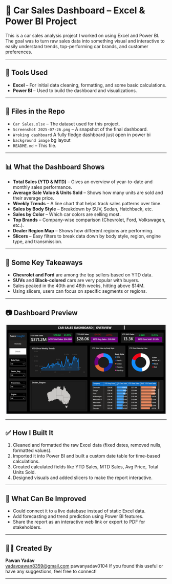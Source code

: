 # 🚗 Car Sales Dashboard – Excel & Power BI Project

This is a car sales analysis project I worked on using Excel and Power BI. The goal was to turn raw sales data into something visual and interactive to easily understand trends, top-performing car brands, and customer preferences.

---

## 🔧 Tools Used

- **Excel** – For initial data cleaning, formatting, and some basic calculations.
- **Power BI** – Used to build the dashboard and visualizations.

---

## 📂 Files in the Repo

- `Car Sales.xlsx` – The dataset used for this project.
- `Screenshot 2025-07-26.png` – A snapshot of the final dashboard.
- ` Wroking dashboard ` A fully fledge dashboard just open in power bi
- ` background image ` bg layout
- `README.md` – This file.

---

## 📊 What the Dashboard Shows

- **Total Sales (YTD & MTD)** – Gives an overview of year-to-date and monthly sales performance.
- **Average Sale Value & Units Sold** – Shows how many units are sold and their average price.
- **Weekly Trends** – A line chart that helps track sales patterns over time.
- **Sales by Body Style** – Breakdown by SUV, Sedan, Hatchback, etc.
- **Sales by Color** – Which car colors are selling most.
- **Top Brands** – Company-wise comparison (Chevrolet, Ford, Volkswagen, etc.).
- **Dealer Region Map** – Shows how different regions are performing.
- **Slicers** – Easy filters to break data down by body style, region, engine type, and transmission.

---

## 🧠 Some Key Takeaways

- **Chevrolet and Ford** are among the top sellers based on YTD data.
- **SUVs** and **Black-colored** cars are very popular with buyers.
- Sales peaked in the 40th and 48th weeks, hitting above $14M.
- Using slicers, users can focus on specific segments or regions.

---

## 📷 Dashboard Preview


![Dashboard Preview](https://github.com/pawanyadav0104/Car-Sales-Analysis-/blob/main/Screenshot%202025-07-26%20131906.png?raw=true)


---

## ✅ How I Built It

1. Cleaned and formatted the raw Excel data (fixed dates, removed nulls, formatted values).
2. Imported it into Power BI and built a custom date table for time-based calculations.
3. Created calculated fields like YTD Sales, MTD Sales, Avg Price, Total Units Sold.
4. Designed visuals and added slicers to make the report interactive.

---

## 🔄 What Can Be Improved

- Could connect it to a live database instead of static Excel data.
- Add forecasting and trend prediction using Power BI features.
- Share the report as an interactive web link or export to PDF for stakeholders.

---

## 👨‍💻 Created By

**Pawan Yadav**  
yadavpawan8359@gmail.com
pawanyadav0104
If you found this useful or have any suggestions, feel free to connect!

---




